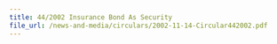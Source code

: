 ```yaml
---
title: 44/2002 Insurance Bond As Security
file_url: /news-and-media/circulars/2002-11-14-Circular442002.pdf
---
```

